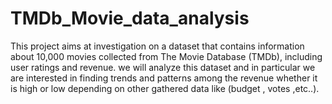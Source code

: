 # TMDb_Movie_data_analysis
This project aims at investigation on a dataset that contains information about 10,000 movies collected from The Movie Database (TMDb), including user ratings and revenue. we will analyze this dataset and in particular we are interested in finding trends and patterns among the revenue whether it is high or low depending on other gathered data like (budget , votes ,etc..).

